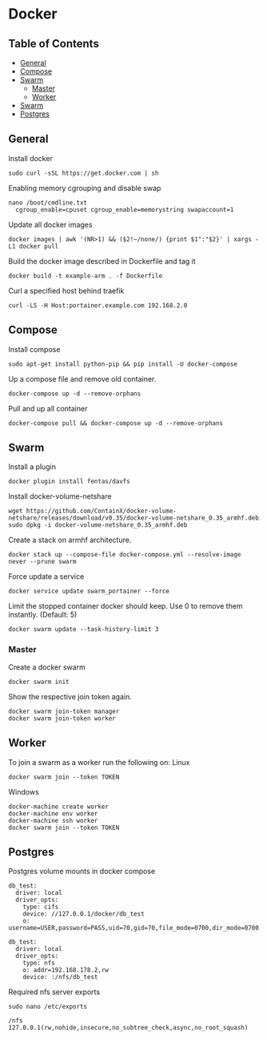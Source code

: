 # Docker

## Table of Contents
* [General](#general)
* [Compose](#compose)
* [Swarm](#swarm)
  * [Master](#master)
  * [Worker](#worker)
* [Swarm](docker/swarm-setup/README.md)  
* [Postgres](#postgres)


## General

Install docker
```
sudo curl -sSL https://get.docker.com | sh
```

Enabling memory cgrouping and disable swap 
```
nano /boot/cmdline.txt
  cgroup_enable=cpuset cgroup_enable=memorystring swapaccount=1
```

Update all docker images
```
docker images | awk '(NR>1) && ($2!~/none/) {print $1":"$2}' | xargs -L1 docker pull
```

Build the docker image described in Dockerfile and tag it
```
docker build -t example-arm . -f Dockerfile
```

Curl a specified host behind traefik
```
curl -LS -H Host:portainer.example.com 192.168.2.0
```


## Compose

Install compose
```
sudo apt-get install python-pip && pip install -U docker-compose
```

Up a compose file and remove old container.
```
docker-compose up -d --remove-orphans
```

Pull and up all container
```
docker-compose pull && docker-compose up -d --remove-orphans
```

## Swarm

Install a plugin
```
docker plugin install fentas/davfs
```

Install docker-volume-netshare
```
wget https://github.com/ContainX/docker-volume-netshare/releases/download/v0.35/docker-volume-netshare_0.35_armhf.deb
sudo dpkg -i docker-volume-netshare_0.35_armhf.deb
```

Create a stack on armhf architecture.
```
docker stack up --compose-file docker-compose.yml --resolve-image never --prune swarm
```

Force update a service
```
docker service update swarm_portainer --force
```

Limit the stopped container docker should keep. Use 0 to remove them instantly. (Default: 5)
```
docker swarm update --task-history-limit 3
```


### Master

Create a docker swarm
```
docker swarm init
```
Show the respective join token again.
```
docker swarm join-token manager
docker swarm join-token worker
```

## Worker

To join a swarm as a worker run the following on:
Linux
```
docker swarm join --token TOKEN
```

Windows
```
docker-machine create worker
docker-machine env worker
docker-machine ssh worker
docker swarm join --token TOKEN
```


## Postgres

Postgres volume mounts in docker compose
```
db_test:
  driver: local
  driver_opts:
    type: cifs
    device: //127.0.0.1/docker/db_test
    o: username=USER,password=PASS,uid=70,gid=70,file_mode=0700,dir_mode=0700

db_test:
  driver: local
  driver_opts:
    type: nfs
    o: addr=192.168.178.2,rw
    device: :/nfs/db_test
```

Required nfs server exports
```
sudo nano /etc/exports

/nfs               127.0.0.1(rw,nohide,insecure,no_subtree_check,async,no_root_squash)
```